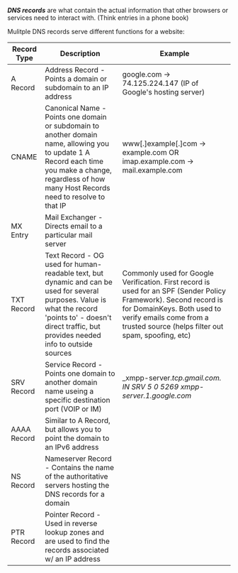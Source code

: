 
_**DNS records**_ are what contain the actual information that other browsers or services need to interact with. (Think entries in a phone book)  
  
Mulitple DNS records serve different functions for a website:  
  
| Record Type | Description                                                                                                                                                                                                 | Example                                                                                                                                                                                                                         |
| ----------- | ----------------------------------------------------------------------------------------------------------------------------------------------------------------------------------------------------------- | ------------------------------------------------------------------------------------------------------------------------------------------------------------------------------------------------------------------------------- |
| A Record    | Address Record - Points a domain or subdomain to an IP address                                                                                                                                              | google.com -> 74.125.224.147 (IP of Google's hosting server)                                                                                                                                                                    |
| CNAME       | Canonical Name - Points one domain or subdomain to another domain name, allowing you to update 1 A Record each time you make a change, regardless of how many Host Records need to resolve to that IP       | www[.]example[.]com -> example.com OR imap.example.com -> mail.example.com                                                                                                                                                      |
| MX Entry    | Mail Exchanger - Directs email to a particular mail server                                                                                                                                                  |                                                                                                                                                                                                                                 |
| TXT Record  | Text Record - OG used for human-readable text, but dynamic and can be used for several purposes. Value is what the record 'points to' - doesn't direct traffic, but provides needed info to outside sources | Commonly used for Google Verification. First record is used for an SPF (Sender Policy Framework). Second record is for DomainKeys. Both used to verify emails come from a trusted source (helps filter out spam, spoofing, etc) |
| SRV Record  | Service Record - Points one domain to another domain name useing a specific destination port (VOIP or IM)                                                                                                   | _xmpp-server._tcp.gmail.com. IN SRV 5 0 5269 xmpp-server.1.google.com_                                                                                                                                                          |
| AAAA Record | Similar to A Record, but allows you to point the domain to an IPv6 address                                                                                                                                  |                                                                                                                                                                                                                                 |
| NS Record   | Nameserver Record - Contains the name of the authoritative servers hosting the DNS records for a domain                                                                                                     |                                                                                                                                                                                                                                 |
| PTR Record  | Pointer Record - Used in reverse lookup zones and are used to find the records associated w/ an IP address                                                                                                  |                                                                                                                                                                                                                                 |
